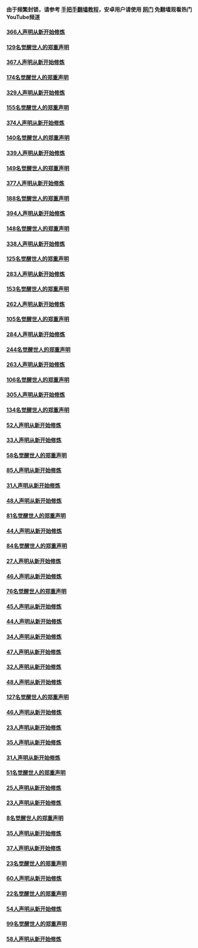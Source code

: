 #### 由于频繁封锁，请参考 [手把手翻墙教程](https://github.com/gfw-breaker/guides/wiki/)，安卓用户请使用 [网门](https://github.com/gfw-breaker/nogfw/blob/master/dl.md?t=06141201) 免翻墙观看热门YouTube频道 

#### [366人声明从新开始修炼](../pages/91/426737.md?t=06141201) 

#### [129名觉醒世人的郑重声明](../pages/91/426736.md?t=06141201) 

#### [367人声明从新开始修炼](../pages/91/426421.md?t=06141201) 

#### [174名觉醒世人的郑重声明](../pages/91/426420.md?t=06141201) 

#### [329人声明从新开始修炼](../pages/91/426139.md?t=06141201) 

#### [155名觉醒世人的郑重声明](../pages/91/426138.md?t=06141201) 

#### [374人声明从新开始修炼](../pages/91/425811.md?t=06141201) 

#### [140名觉醒世人的郑重声明](../pages/91/425810.md?t=06141201) 

#### [339人声明从新开始修炼](../pages/91/425690.md?t=06141201) 

#### [149名觉醒世人的郑重声明](../pages/91/425689.md?t=06141201) 

#### [377人声明从新开始修炼](../pages/91/424867.md?t=06141201) 

#### [188名觉醒世人的郑重声明](../pages/91/424866.md?t=06141201) 

#### [394人声明从新开始修炼](../pages/91/423914.md?t=06141201) 

#### [148名觉醒世人的郑重声明](../pages/91/423913.md?t=06141201) 

#### [338人声明从新开始修炼](../pages/91/423540.md?t=06141201) 

#### [125名觉醒世人的郑重声明](../pages/91/423539.md?t=06141201) 

#### [283人声明从新开始修炼](../pages/91/423296.md?t=06141201) 

#### [153名觉醒世人的郑重声明](../pages/91/423295.md?t=06141201) 

#### [262人声明从新开始修炼](../pages/91/423004.md?t=06141201) 

#### [105名觉醒世人的郑重声明](../pages/91/423003.md?t=06141201) 

#### [284人声明从新开始修炼](../pages/91/422707.md?t=06141201) 

#### [244名觉醒世人的郑重声明](../pages/91/422706.md?t=06141201) 

#### [263人声明从新开始修炼](../pages/91/422553.md?t=06141201) 

#### [106名觉醒世人的郑重声明](../pages/91/422552.md?t=06141201) 

#### [305人声明从新开始修炼](../pages/91/422153.md?t=06141201) 

#### [134名觉醒世人的郑重声明](../pages/91/422152.md?t=06141201) 

#### [52人声明从新开始修炼](../pages/91/421846.md?t=06141201) 

#### [33人声明从新开始修炼](../pages/91/421804.md?t=06141201) 

#### [58名觉醒世人的郑重声明](../pages/91/421845.md?t=06141201) 

#### [85人声明从新开始修炼](../pages/91/421769.md?t=06141201) 

#### [31人声明从新开始修炼](../pages/91/421763.md?t=06141201) 

#### [48人声明从新开始修炼](../pages/91/421605.md?t=06141201) 

#### [81名觉醒世人的郑重声明](../pages/91/421656.md?t=06141201) 

#### [44人声明从新开始修炼](../pages/91/421544.md?t=06141201) 

#### [84名觉醒世人的郑重声明](../pages/91/421543.md?t=06141201) 

#### [27人声明从新开始修炼](../pages/91/421465.md?t=06141201) 

#### [46人声明从新开始修炼](../pages/91/421454.md?t=06141201) 

#### [76名觉醒世人的郑重声明](../pages/91/421453.md?t=06141201) 

#### [45人声明从新开始修炼](../pages/91/421452.md?t=06141201) 

#### [44人声明从新开始修炼](../pages/91/421422.md?t=06141201) 

#### [34人声明从新开始修炼](../pages/91/421322.md?t=06141201) 

#### [47人声明从新开始修炼](../pages/91/421264.md?t=06141201) 

#### [32人声明从新开始修炼](../pages/91/421225.md?t=06141201) 

#### [48人声明从新开始修炼](../pages/91/421202.md?t=06141201) 

#### [127名觉醒世人的郑重声明](../pages/91/421224.md?t=06141201) 

#### [46人声明从新开始修炼](../pages/91/421203.md?t=06141201) 

#### [23人声明从新开始修炼](../pages/91/421138.md?t=06141201) 

#### [35人声明从新开始修炼](../pages/91/421122.md?t=06141201) 

#### [31人声明从新开始修炼](../pages/91/421081.md?t=06141201) 

#### [51名觉醒世人的郑重声明](../pages/91/421080.md?t=06141201) 

#### [25人声明从新开始修炼](../pages/91/421020.md?t=06141201) 

#### [23人声明从新开始修炼](../pages/91/420884.md?t=06141201) 

#### [8名觉醒世人的郑重声明](../pages/91/420883.md?t=06141201) 

#### [35人声明从新开始修炼](../pages/91/420809.md?t=06141201) 

#### [37人声明从新开始修炼](../pages/91/420766.md?t=06141201) 

#### [23名觉醒世人的郑重声明](../pages/91/420765.md?t=06141201) 

#### [60人声明从新开始修炼](../pages/91/420727.md?t=06141201) 

#### [22名觉醒世人的郑重声明](../pages/91/420726.md?t=06141201) 

#### [54人声明从新开始修炼](../pages/91/420529.md?t=06141201) 

#### [99名觉醒世人的郑重声明](../pages/91/420528.md?t=06141201) 

#### [58人声明从新开始修炼](../pages/91/420198.md?t=06141201) 

